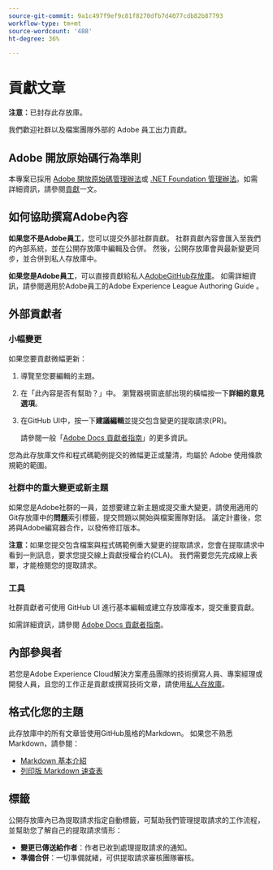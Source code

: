 ```yaml
---
source-git-commit: 9a1c497f9ef9c81f8270dfb7d4077cdb82b87793
workflow-type: tm+mt
source-wordcount: '488'
ht-degree: 36%

---
```

# 貢獻文章

**注意：**&#x200B;已封存此存放庫。

我們歡迎社群以及檔案團隊外部的 Adobe 員工出力貢獻。

## Adobe 開放原始碼行為準則

本專案已採用 [Adobe 開放原始碼管理辦法](code-of-conduct.md)或 [.NET Foundation 管理辦法](https://dotnetfoundation.org/code-of-conduct)。如需詳細資訊，請參閱[貢獻](contributing.md)一文。

## 如何協助撰寫Adobe內容

**如果您不是Adobe員工**，您可以提交外部社群貢獻。 社群貢獻內容會匯入至我們的內部系統，並在公開存放庫中編輯及合併。 然後，公開存放庫會與最新變更同步，並合併到私人存放庫中。

**如果您是Adobe員工**，可以直接貢獻給私人[AdobeGitHub存放庫](https://git.corp.adobe.com/AdobeDocs/)。 如需詳細資訊，請參閱適用於Adobe員工的Adobe Experience League Authoring Guide 。

## 外部貢獻者

### 小幅變更

如果您要貢獻微幅更新：

1. 導覽至您要編輯的主題。
1. 在「此內容是否有幫助？」中。 瀏覽器視窗底部出現的橫幅按一下&#x200B;**詳細的意見選項**。
1. 在GitHub UI中，按一下&#x200B;**建議編輯**&#x200B;並提交包含變更的提取請求(PR)。

   請參閱一般「[Adobe Docs 貢獻者指南](https://experienceleague.adobe.com/docs/contributor/contributor-guide/introduction.html?lang=zh-Hant)」的更多資訊。

您為此存放庫文件和程式碼範例提交的微幅更正或釐清，均屬於 Adobe 使用條款規範的範圍。

### 社群中的重大變更或新主題

如果您是Adobe社群的一員，並想要建立新主題或提交重大變更，請使用適用的Git存放庫中的&#x200B;**問題**&#x200B;索引標籤，提交問題以開始與檔案團隊對話。 議定計畫後，您將與Adobe編寫器合作，以發佈修訂版本。

**注意：**&#x200B;如果您提交包含檔案與程式碼範例重大變更的提取請求，您會在提取請求中看到一則訊息，要求您提交線上貢獻授權合約(CLA)。 我們需要您先完成線上表單，才能檢閱您的提取請求。

### 工具

社群貢獻者可使用 GitHub UI 進行基本編輯或建立存放庫複本，提交重要貢獻。

如需詳細資訊，請參閱 [Adobe Docs 貢獻者指南](https://experienceleague.adobe.com/docs/contributor/contributor-guide/introduction.html?lang=zh-Hant)。

## 內部參與者

若您是Adobe Experience Cloud解決方案產品團隊的技術撰寫人員、專案經理或開發人員，且您的工作正是貢獻或撰寫技術文章，請使用[私人存放庫](https://git.corp.adobe.com/AdobeDocs)。

## 格式化您的主題

此存放庫中的所有文章皆使用GitHub風格的Markdown。 如果您不熟悉Markdown，請參閱：

* [Markdown 基本介紹](https://help.github.com/articles/getting-started-with-writing-and-formatting-on-github/)
* [列印版 Markdown 速查表](https://guides.github.com/pdfs/markdown-cheatsheet-online.pdf)

## 標籤

公開存放庫內已為提取請求指定自動標籤，可幫助我們管理提取請求的工作流程，並幫助您了解自己的提取請求情形：

* **變更已傳送給作者**：作者已收到處理提取請求的通知。
* **準備合併**：一切準備就緒，可供提取請求審核團隊審核。
